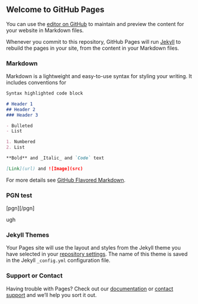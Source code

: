 <link rel="stylesheet" href="lib/style2.css">
<script src="lib/pgnv/pgnv.js"></script>

<script src="lib/script.js"></script>

## Welcome to GitHub Pages

You can use the [editor on GitHub](https://github.com/prowal/chess/edit/gh-pages/index.md) to maintain and preview the content for your website in Markdown files.

Whenever you commit to this repository, GitHub Pages will run [Jekyll](https://jekyllrb.com/) to rebuild the pages in your site, from the content in your Markdown files.

### Markdown

Markdown is a lightweight and easy-to-use syntax for styling your writing. It includes conventions for

```markdown
Syntax highlighted code block

# Header 1
## Header 2
### Header 3

- Bulleted
- List

1. Numbered
2. List

**Bold** and _Italic_ and `Code` text

[Link](url) and ![Image](src)
```

For more details see [GitHub Flavored Markdown](https://guides.github.com/features/mastering-markdown/).

### PGN test
[pgn][/pgn]

<div id="board"></div>

<div id="home">ugh</div>


### Jekyll Themes

Your Pages site will use the layout and styles from the Jekyll theme you have selected in your [repository settings](https://github.com/prowal/chess/settings). The name of this theme is saved in the Jekyll `_config.yml` configuration file.

### Support or Contact

Having trouble with Pages? Check out our [documentation](https://docs.github.com/categories/github-pages-basics/) or [contact support](https://support.github.com/contact) and we’ll help you sort it out.


